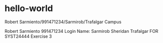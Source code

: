 # hello-world
Robert Sarmiento/991471234/Sarmirob/Trafalgar Campus

Robert Sarmiento
991471234
Login Name: Sarmirob
Sheridan Trafalgar FOR SYST24444 Exercise 3

